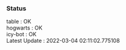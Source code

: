 ### Status


table : OK  
hogwarts : OK  
icy-bot : OK  
Latest Update : 2022-03-04 02:11:02.775108
